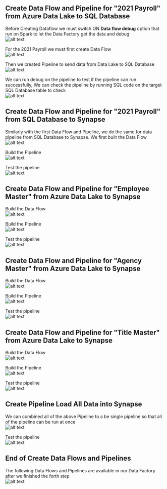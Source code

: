 ## Create Data Flow and Pipeline for "2021 Payroll" from Azure Data Lake to SQL Database
Before Creating Dataflow we must switch ON **Data flow debug** option that run on Spark to let the Data Factory get the data and debug </br>
![alt text](https://github.com/NgoDuyVu1993/Data_Engineer_Ass5_Data_Pipeline/blob/main/Create%20Data%20Flows%20and%20Pipelines/image/Turn%20ON%20Dataflow%20debug.jpg)

For the 2021 Payroll we must first create Data Flow </br>
![alt text](https://github.com/NgoDuyVu1993/Data_Engineer_Ass5_Data_Pipeline/blob/main/Create%20Data%20Flows%20and%20Pipelines/image/Create%20Payroll%202021%20Dataflow.jpg)

Then we created Pipeline to send data from Data Lake to SQL Database </br>
![alt text](https://github.com/NgoDuyVu1993/Data_Engineer_Ass5_Data_Pipeline/blob/main/Create%20Data%20Flows%20and%20Pipelines/image/Create%20Pipeline%20for%20Payroll%202021%20to%20SQLDB.jpg)

We can run debug on the pipeline to test if the pipeline can run successfully, We can check the pipeline by running SQL code on the target SQL Database table to check </br>
![alt text](https://github.com/NgoDuyVu1993/Data_Engineer_Ass5_Data_Pipeline/blob/main/Create%20Data%20Flows%20and%20Pipelines/image/Pipeline%202021%20Payrol%20to%20SQLDB%20Run%20Success.jpg)

## Create Data Flow and Pipeline for "2021 Payroll" from SQL Database to Synapse
Similarly with the first Data Flow and Pipeline, we do the same for data pipeline from SQL Database to Synapse. We first built the Data Flow </br>
![alt text](https://github.com/NgoDuyVu1993/Data_Engineer_Ass5_Data_Pipeline/blob/main/Create%20Data%20Flows%20and%20Pipelines/image/Create%20Payroll%20Dataflow%20from%20SQLDB%20to%20Synapse.jpg)

Build the Pipeline </br>
![alt text](https://github.com/NgoDuyVu1993/Data_Engineer_Ass5_Data_Pipeline/blob/main/Create%20Data%20Flows%20and%20Pipelines/image/Create%20Payroll%20Pipeline%20from%20SQLDB%20to%20Synapse.jpg)

Test the pipeline </br>
![alt text](https://github.com/NgoDuyVu1993/Data_Engineer_Ass5_Data_Pipeline/blob/main/Create%20Data%20Flows%20and%20Pipelines/image/Pipeline%20Payroll%20to%20Synapse%20Run%20Success.jpg)
## Create Data Flow and Pipeline for "Employee Master" from Azure Data Lake to Synapse
Build the Data Flow </br>
![alt text](https://github.com/NgoDuyVu1993/Data_Engineer_Ass5_Data_Pipeline/blob/main/Create%20Data%20Flows%20and%20Pipelines/image/Create%20Employee%20Dataflow.jpg)

Build the Pipeline </br>
![alt text](https://github.com/NgoDuyVu1993/Data_Engineer_Ass5_Data_Pipeline/blob/main/Create%20Data%20Flows%20and%20Pipelines/image/Create%20Employee%20Pipeline%20to%20Synapse.jpg)

Test the pipeline </br>
![alt text](https://github.com/NgoDuyVu1993/Data_Engineer_Ass5_Data_Pipeline/blob/main/Create%20Data%20Flows%20and%20Pipelines/image/Pipeline%20Employee%20to%20Synapse%20Run%20Success.jpg)

## Create Data Flow and Pipeline for "Agency Master" from Azure Data Lake to Synapse
Build the Data Flow </br>
![alt text](https://github.com/NgoDuyVu1993/Data_Engineer_Ass5_Data_Pipeline/blob/main/Create%20Data%20Flows%20and%20Pipelines/image/Create%20Agency%20Dataflow.jpg)

Build the Pipeline </br>
![alt text](https://github.com/NgoDuyVu1993/Data_Engineer_Ass5_Data_Pipeline/blob/main/Create%20Data%20Flows%20and%20Pipelines/image/Create%20Agency%20Pipeline%20to%20Synapse.jpg)

Test the pipeline </br>
![alt text](https://github.com/NgoDuyVu1993/Data_Engineer_Ass5_Data_Pipeline/blob/main/Create%20Data%20Flows%20and%20Pipelines/image/Pipeline%20Agency%20to%20Synapse%20Run%20Success.jpg)

## Create Data Flow and Pipeline for "Title Master" from Azure Data Lake to Synapse
Build the Data Flow </br>
![alt text](https://github.com/NgoDuyVu1993/Data_Engineer_Ass5_Data_Pipeline/blob/main/Create%20Data%20Flows%20and%20Pipelines/image/Create%20Title%20Dataflow.jpg)

Build the Pipeline </br>
![alt text](https://github.com/NgoDuyVu1993/Data_Engineer_Ass5_Data_Pipeline/blob/main/Create%20Data%20Flows%20and%20Pipelines/image/Create%20Title%20Pipeline%20to%20Synapse.jpg)

Test the pipeline </br>
![alt text](https://github.com/NgoDuyVu1993/Data_Engineer_Ass5_Data_Pipeline/blob/main/Create%20Data%20Flows%20and%20Pipelines/image/Pipeline%20Title%20to%20Synapse%20Run%20Success.jpg)

## Create Pipeline Load All Data into Synapse
We can combined all of the above Pipeline to a be single pipeline so that all of the pipeline can be run at once </br>
![alt text](https://github.com/NgoDuyVu1993/Data_Engineer_Ass5_Data_Pipeline/blob/main/Create%20Data%20Flows%20and%20Pipelines/image/Create%20Pipeline%20Load%20All%20Data%20into%20Synapse.jpg)

Test the pipeline </br>
![alt text](https://github.com/NgoDuyVu1993/Data_Engineer_Ass5_Data_Pipeline/blob/main/Create%20Data%20Flows%20and%20Pipelines/image/Pipeline%20Load%20All%20Data%20into%20Synapse%20Run%20Success.jpg)

## End of Create Data Flows and Pipelines
The following Data Flows and Pipelines are available in our Data Factory after we finished the forth step </br>
![alt text](https://github.com/NgoDuyVu1993/Data_Engineer_Ass5_Data_Pipeline/blob/main/Create%20Data%20Flows%20and%20Pipelines/image/All%20Dataflows%20and%20Pipelines.jpg)
